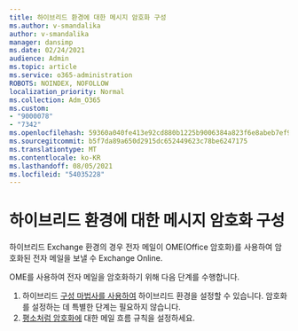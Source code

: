 ```yaml
---
title: 하이브리드 환경에 대한 메시지 암호화 구성
ms.author: v-smandalika
author: v-smandalika
manager: dansimp
ms.date: 02/24/2021
audience: Admin
ms.topic: article
ms.service: o365-administration
ROBOTS: NOINDEX, NOFOLLOW
localization_priority: Normal
ms.collection: Adm_O365
ms.custom:
- "9000078"
- "7342"
ms.openlocfilehash: 59360a040fe413e92cd880b1225b9006384a823f6e8abeb7ef922949b9a874fd
ms.sourcegitcommit: b5f7da89a650d2915dc652449623c78be6247175
ms.translationtype: MT
ms.contentlocale: ko-KR
ms.lasthandoff: 08/05/2021
ms.locfileid: "54035228"
---
```

# <a name="configure-message-encryption-for-a-hybrid-environment"></a>하이브리드 환경에 대한 메시지 암호화 구성

하이브리드 Exchange 환경의 경우 전자 메일이 OME(Office 암호화)를 사용하여 암호화된 전자 메일을 보낼 수 Exchange Online.

OME를 사용하여 전자 메일을 암호화하기 위해 다음 단계를 수행합니다.

1. 하이브리드 [구성 마법사를 사용하여](https://docs.microsoft.com/Exchange/hybrid-configuration-wizard) 하이브리드 환경을 설정할 수 있습니다. 암호화를 설정하는 데 특별한 단계는 필요하지 않습니다.
2. [평소처럼 암호화에](https://docs.microsoft.com/microsoft-365/compliance/define-mail-flow-rules-to-encrypt-email) 대한 메일 흐름 규칙을 설정하세요.


